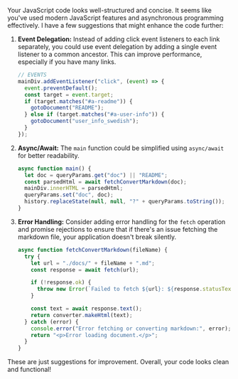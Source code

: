 Your JavaScript code looks well-structured and concise. It seems like you've used modern JavaScript features and asynchronous programming effectively. I have a few suggestions that might enhance the code further:

1. **Event Delegation:**
   Instead of adding click event listeners to each link separately, you could use event delegation by adding a single event listener to a common ancestor. This can improve performance, especially if you have many links.

   ```javascript
   // EVENTS
   mainDiv.addEventListener("click", (event) => {
     event.preventDefault();
     const target = event.target;
     if (target.matches("#a-readme")) {
       gotoDocument("README");
     } else if (target.matches("#a-user-info")) {
       gotoDocument("user_info_swedish");
     }
   });
   ```

2. **Async/Await:**
   The `main` function could be simplified using `async/await` for better readability.

   ```javascript
   async function main() {
     let doc = queryParams.get("doc") || "README";
     const parsedHtml = await fetchConvertMarkdown(doc);
     mainDiv.innerHTML = parsedHtml;
     queryParams.set("doc", doc);
     history.replaceState(null, null, "?" + queryParams.toString());
   }
   ```

3. **Error Handling:**
   Consider adding error handling for the `fetch` operation and promise rejections to ensure that if there's an issue fetching the markdown file, your application doesn't break silently.

   ```javascript
   async function fetchConvertMarkdown(fileName) {
     try {
       let url = "./docs/" + fileName + ".md";
       const response = await fetch(url);

       if (!response.ok) {
         throw new Error(`Failed to fetch ${url}: ${response.statusText}`);
       }

       const text = await response.text();
       return converter.makeHtml(text);
     } catch (error) {
       console.error("Error fetching or converting markdown:", error);
       return "<p>Error loading document.</p>";
     }
   }
   ```

These are just suggestions for improvement. Overall, your code looks clean and functional!